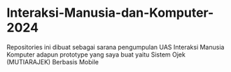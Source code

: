 # Interaksi-Manusia-dan-Komputer-2024
Repositories ini dibuat sebagai sarana pengumpulan UAS Interaksi Manusia Komputer adapun prototype yang saya buat yaitu Sistem Ojek (MUTIARAJEK) Berbasis Mobile
